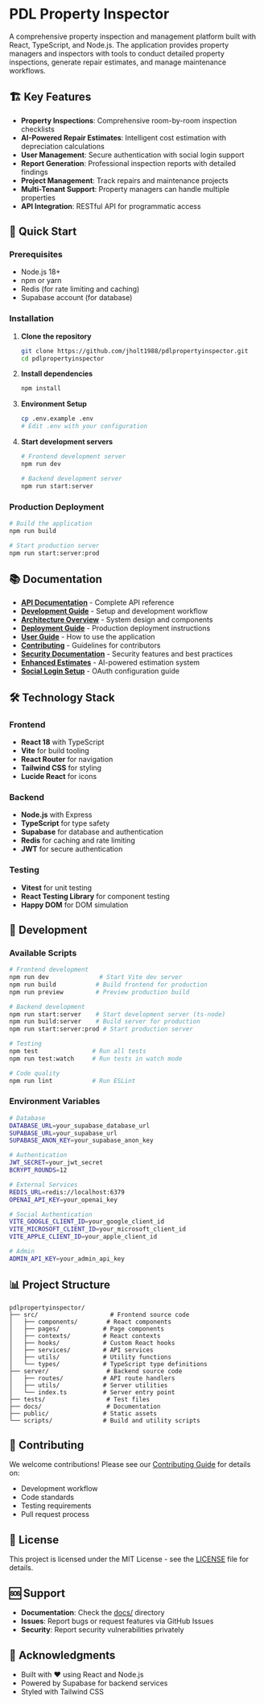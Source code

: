 # PDL Property Inspector

A comprehensive property inspection and management platform built with React, TypeScript, and Node.js. The application provides property managers and inspectors with tools to conduct detailed property inspections, generate repair estimates, and manage maintenance workflows.

## 🏗️ **Key Features**

- **Property Inspections**: Comprehensive room-by-room inspection checklists
- **AI-Powered Repair Estimates**: Intelligent cost estimation with depreciation calculations
- **User Management**: Secure authentication with social login support
- **Report Generation**: Professional inspection reports with detailed findings
- **Project Management**: Track repairs and maintenance projects
- **Multi-Tenant Support**: Property managers can handle multiple properties
- **API Integration**: RESTful API for programmatic access

## 🚀 **Quick Start**

### Prerequisites

- Node.js 18+ 
- npm or yarn
- Redis (for rate limiting and caching)
- Supabase account (for database)

### Installation

1. **Clone the repository**
   ```bash
   git clone https://github.com/jholt1988/pdlpropertyinspector.git
   cd pdlpropertyinspector
   ```

2. **Install dependencies**
   ```bash
   npm install
   ```

3. **Environment Setup**
   ```bash
   cp .env.example .env
   # Edit .env with your configuration
   ```

4. **Start development servers**
   ```bash
   # Frontend development server
   npm run dev
   
   # Backend development server  
   npm run start:server
   ```

### Production Deployment

```bash
# Build the application
npm run build

# Start production server
npm run start:server:prod
```

## 📚 **Documentation**

- [**API Documentation**](docs/API.md) - Complete API reference
- [**Development Guide**](docs/DEVELOPMENT.md) - Setup and development workflow
- [**Architecture Overview**](docs/ARCHITECTURE.md) - System design and components
- [**Deployment Guide**](docs/DEPLOYMENT.md) - Production deployment instructions
- [**User Guide**](docs/USER_GUIDE.md) - How to use the application
- [**Contributing**](docs/CONTRIBUTING.md) - Guidelines for contributors
- [**Security Documentation**](docs/SECURITY_DOCUMENTATION.md) - Security features and best practices
- [**Enhanced Estimates**](docs/ENHANCED_ESTIMATES.md) - AI-powered estimation system
- [**Social Login Setup**](docs/SOCIAL_LOGIN_SETUP.md) - OAuth configuration guide

## 🛠️ **Technology Stack**

### Frontend
- **React 18** with TypeScript
- **Vite** for build tooling
- **React Router** for navigation
- **Tailwind CSS** for styling
- **Lucide React** for icons

### Backend
- **Node.js** with Express
- **TypeScript** for type safety
- **Supabase** for database and authentication
- **Redis** for caching and rate limiting
- **JWT** for secure authentication

### Testing
- **Vitest** for unit testing
- **React Testing Library** for component testing
- **Happy DOM** for DOM simulation

## 🔧 **Development**

### Available Scripts

```bash
# Frontend development
npm run dev              # Start Vite dev server
npm run build           # Build frontend for production
npm run preview         # Preview production build

# Backend development  
npm run start:server    # Start development server (ts-node)
npm run build:server    # Build server for production
npm run start:server:prod # Start production server

# Testing
npm test               # Run all tests
npm run test:watch     # Run tests in watch mode

# Code quality
npm run lint           # Run ESLint
```

### Environment Variables

```bash
# Database
DATABASE_URL=your_supabase_database_url
SUPABASE_URL=your_supabase_url
SUPABASE_ANON_KEY=your_supabase_anon_key

# Authentication
JWT_SECRET=your_jwt_secret
BCRYPT_ROUNDS=12

# External Services
REDIS_URL=redis://localhost:6379
OPENAI_API_KEY=your_openai_key

# Social Authentication
VITE_GOOGLE_CLIENT_ID=your_google_client_id
VITE_MICROSOFT_CLIENT_ID=your_microsoft_client_id
VITE_APPLE_CLIENT_ID=your_apple_client_id

# Admin
ADMIN_API_KEY=your_admin_api_key
```

## 📊 **Project Structure**

```
pdlpropertyinspector/
├── src/                    # Frontend source code
│   ├── components/        # React components
│   ├── pages/            # Page components
│   ├── contexts/         # React contexts
│   ├── hooks/            # Custom React hooks
│   ├── services/         # API services
│   ├── utils/            # Utility functions
│   └── types/            # TypeScript type definitions
├── server/                # Backend source code
│   ├── routes/           # API route handlers
│   ├── utils/            # Server utilities
│   └── index.ts          # Server entry point
├── tests/                 # Test files
├── docs/                  # Documentation
├── public/               # Static assets
└── scripts/              # Build and utility scripts
```

## 🤝 **Contributing**

We welcome contributions! Please see our [Contributing Guide](docs/CONTRIBUTING.md) for details on:

- Development workflow
- Code standards
- Testing requirements
- Pull request process

## 📄 **License**

This project is licensed under the MIT License - see the [LICENSE](LICENSE) file for details.

## 🆘 **Support**

- **Documentation**: Check the [docs/](docs/) directory
- **Issues**: Report bugs or request features via GitHub Issues
- **Security**: Report security vulnerabilities privately

## 🙏 **Acknowledgments**

- Built with ❤️ using React and Node.js
- Powered by Supabase for backend services
- Styled with Tailwind CSS
